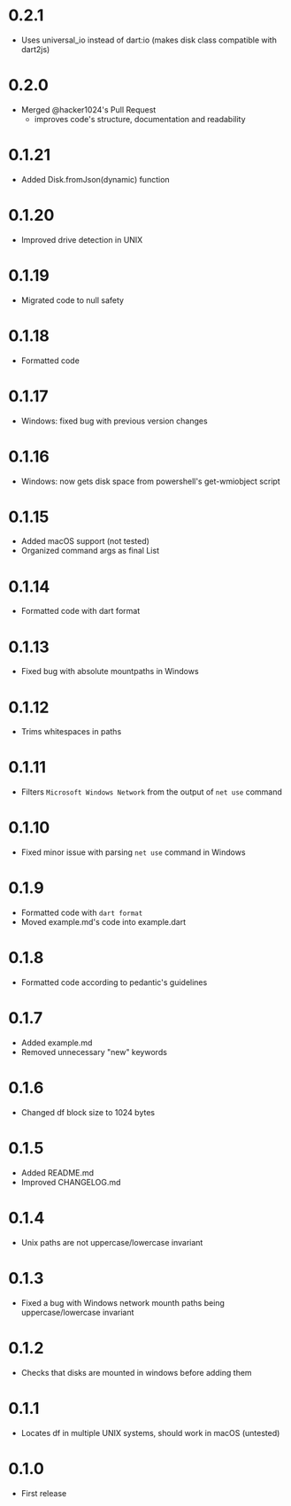 # 0.2.1
- Uses universal_io instead of dart:io (makes disk class compatible with dart2js)

# 0.2.0
- Merged @hacker1024's Pull Request
  - improves code's structure, documentation and readability

# 0.1.21
- Added Disk.fromJson(dynamic) function

# 0.1.20
- Improved drive detection in UNIX

# 0.1.19
- Migrated code to null safety

# 0.1.18
- Formatted code

# 0.1.17
- Windows: fixed bug with previous version changes

# 0.1.16
- Windows: now gets disk space from powershell's get-wmiobject script

# 0.1.15
- Added macOS support (not tested)
- Organized command args as final List<String>

# 0.1.14
- Formatted code with dart format

# 0.1.13
- Fixed bug with absolute mountpaths in Windows

# 0.1.12
- Trims whitespaces in paths

# 0.1.11
- Filters ``Microsoft Windows Network`` from the output of ``net use`` command

# 0.1.10
- Fixed minor issue with parsing ``net use`` command in Windows

# 0.1.9
- Formatted code with ``dart format``
- Moved example.md's code into example.dart

# 0.1.8
- Formatted code according to pedantic's guidelines

# 0.1.7
- Added example.md
- Removed unnecessary "new" keywords

# 0.1.6 

- Changed df block size to 1024 bytes

# 0.1.5

- Added README.md
- Improved CHANGELOG.md

# 0.1.4 

- Unix paths are not uppercase/lowercase invariant

# 0.1.3 

- Fixed a bug with Windows network mounth paths being uppercase/lowercase invariant

# 0.1.2 

- Checks that disks are mounted in windows before adding them

# 0.1.1 

- Locates df in multiple UNIX systems, should work in macOS (untested)

# 0.1.0

- First release 